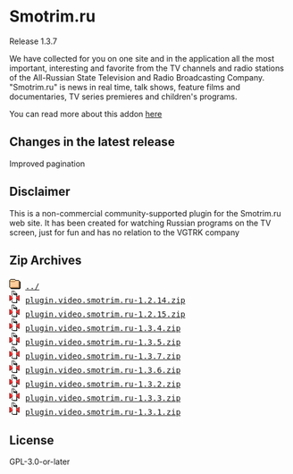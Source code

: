 # Smotrim.ru
Release 1.3.7

We have collected for you on one site and in the application all the most important, interesting and favorite from the TV channels and radio stations of the All-Russian State Television and Radio Broadcasting Company. "Smotrim.ru" is news in real time, talk shows, feature films and documentaries, TV series premieres and children's programs.
        

You can read more about this addon [here](http://xbmc.ru/forum/showthread.php?t=23431)

## Changes in the latest release 
 Improved pagination

## Disclaimer 
 This is a non-commercial community-supported plugin for the Smotrim.ru web site. It has been created for watching Russian programs on the TV screen, just for fun and has no relation to the VGTRK company
        

## Zip Archives
<pre>
<img src="../../icons/folder.gif" alt="[DIR]" > <a href="../">../</a> 
<img src="../../icons/compressed.gif" alt="[ZIP]" > <a href="plugin.video.smotrim.ru-1.2.14.zip">plugin.video.smotrim.ru-1.2.14.zip</a> 
<img src="../../icons/compressed.gif" alt="[ZIP]" > <a href="plugin.video.smotrim.ru-1.2.15.zip">plugin.video.smotrim.ru-1.2.15.zip</a> 
<img src="../../icons/compressed.gif" alt="[ZIP]" > <a href="plugin.video.smotrim.ru-1.3.4.zip">plugin.video.smotrim.ru-1.3.4.zip</a> 
<img src="../../icons/compressed.gif" alt="[ZIP]" > <a href="plugin.video.smotrim.ru-1.3.5.zip">plugin.video.smotrim.ru-1.3.5.zip</a> 
<img src="../../icons/compressed.gif" alt="[ZIP]" > <a href="plugin.video.smotrim.ru-1.3.7.zip">plugin.video.smotrim.ru-1.3.7.zip</a> 
<img src="../../icons/compressed.gif" alt="[ZIP]" > <a href="plugin.video.smotrim.ru-1.3.6.zip">plugin.video.smotrim.ru-1.3.6.zip</a> 
<img src="../../icons/compressed.gif" alt="[ZIP]" > <a href="plugin.video.smotrim.ru-1.3.2.zip">plugin.video.smotrim.ru-1.3.2.zip</a> 
<img src="../../icons/compressed.gif" alt="[ZIP]" > <a href="plugin.video.smotrim.ru-1.3.3.zip">plugin.video.smotrim.ru-1.3.3.zip</a> 
<img src="../../icons/compressed.gif" alt="[ZIP]" > <a href="plugin.video.smotrim.ru-1.3.1.zip">plugin.video.smotrim.ru-1.3.1.zip</a> 
</pre>
## License 
 GPL-3.0-or-later

